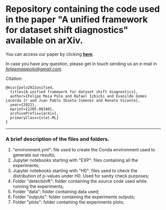 # Repository containing the code used in the paper "A unified framework for dataset shift diagnostics" available on arXiv.

You can access our paper by clicking [**here**](https://arxiv.org/abs/2205.08340). 

In case you have any question, please get in touch sending us an e-mail in *felipemaiapolo@gmail.com*.

Citation:

    @misc{polo2022unified,
      title={A unified framework for dataset shift diagnostics}, 
      author={Felipe Maia Polo and Rafael Izbicki and Evanildo Gomes Lacerda Jr and Juan Pablo Ibieta-Jimenez and Renato Vicente},
      year={2022},
      eprint={2205.08340},
      archivePrefix={arXiv},
      primaryClass={stat.ML}
    }

--------------

### A brief description of the files and folders. 

1. "environment.yml": file used to create the Conda environment used to generate our results;
2. Jupyter notebooks starting with "EXP": files containing all the experiments;
3. Jupyter notebooks starting with "H0": files used to check the distribution of p-values under H0. Used for sanity check purposes;
4. Folder "detectshift": folder containing the source code used while running the experiments;
5. Folder "data": folder containing data used;
6. Folder "outputs": folder containing the experiments outputs;
7. Folder "plots": folder containing the experiments plots;
